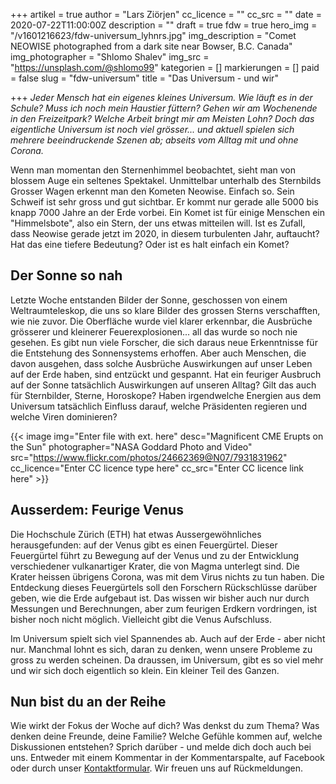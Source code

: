 +++
artikel = true
author = "Lars Ziörjen"
cc_licence = ""
cc_src = ""
date = 2020-07-22T11:00:00Z
description = ""
draft = true
fdw = true
hero_img = "/v1601216623/fdw-universum_lyhnrs.jpg"
img_description = "Comet NEOWISE photographed from a dark site near Bowser, B.C. Canada"
img_photographer = "Shlomo Shalev"
img_src = "https://unsplash.com/@shlomo99"
kategorien = []
markierungen = []
paid = false
slug = "fdw-universum"
title = "Das Universum - und wir"

+++
_Jeder Mensch hat ein eigenes kleines Universum. Wie läuft es in der Schule? Muss ich noch mein Haustier füttern? Gehen wir am Wochenende in den Freizeitpark? Welche Arbeit bringt mir am Meisten Lohn? Doch das eigentliche Universum ist noch viel grösser... und aktuell spielen sich mehrere beeindruckende Szenen ab; abseits vom Alltag mit und ohne Corona._

Wenn man momentan den Sternenhimmel beobachtet, sieht man von blossem Auge ein seltenes Spektakel. Unmittelbar unterhalb des Sternbilds Grosser Wagen erkennt man den Kometen Neowise. Einfach so. Sein Schweif ist sehr gross und gut sichtbar. Er kommt nur gerade alle 5000 bis knapp 7000 Jahre an der Erde vorbei. Ein Komet ist für einige Menschen ein "Himmelsbote", also ein Stern, der uns etwas mitteilen will. Ist es Zufall, dass Neowise gerade jetzt im 2020, in diesem turbulenten Jahr, auftaucht? Hat das eine tiefere Bedeutung? Oder ist es halt einfach ein Komet?

## Der Sonne so nah

Letzte Woche entstanden Bilder der Sonne, geschossen von einem Weltraumteleskop, die uns so klare Bilder des grossen Sterns verschafften, wie nie zuvor. Die Oberfläche wurde viel klarer erkennbar, die Ausbrüche grösserer und kleinerer Feuerexplosionen... all das wurde so noch nie gesehen. Es gibt nun viele Forscher, die sich daraus neue Erkenntnisse für die Entstehung des Sonnensystems erhoffen. Aber auch Menschen, die davon ausgehen, dass solche Ausbrüche Auswirkungen auf unser Leben auf der Erde haben, sind entzückt und gespannt. Hat ein feuriger Ausbruch auf der Sonne tatsächlich Auswirkungen auf unseren Alltag? Gilt das auch für Sternbilder, Sterne, Horoskope? Haben irgendwelche Energien aus dem Universum tatsächlich Einfluss darauf, welche Präsidenten regieren und welche Viren dominieren?

{{< image img="Enter file with ext. here" desc="Magnificent CME Erupts on the Sun" photographer="NASA Goddard Photo and Video" src="https://www.flickr.com/photos/24662369@N07/7931831962" cc_licence="Enter CC licence type here" cc_src="Enter CC licence link here" >}}

## Ausserdem: Feurige Venus

Die Hochschule Zürich (ETH) hat etwas Aussergewöhnliches herausgefunden: auf der Venus gibt es einen Feuergürtel. Dieser Feuergürtel führt zu Bewegung auf der Venus und zu der Entwicklung verschiedener vulkanartiger Krater, die von Magma unterlegt sind. Die Krater heissen übrigens Corona, was mit dem Virus nichts zu tun haben. Die Entdeckung dieses Feuergürtels soll den Forschern Rückschlüsse darüber geben, wie die Erde aufgebaut ist. Das wissen wir bisher auch nur durch Messungen und Berechnungen, aber zum feurigen Erdkern vordringen, ist bisher noch nicht möglich. Vielleicht gibt die Venus Aufschluss.

Im Universum spielt sich viel Spannendes ab. Auch auf der Erde - aber nicht nur. Manchmal lohnt es sich, daran zu denken, wenn unsere Probleme zu gross zu werden scheinen. Da draussen, im Universum, gibt es so viel mehr und wir sich doch eigentlich so klein. Ein kleiner Teil des Ganzen. ​

## Nun bist du an der Reihe

Wie wirkt der Fokus der Woche auf dich? Was denkst du zum Thema? Was denken deine Freunde, deine Familie? Welche Gefühle kommen auf, welche Diskussionen entstehen? Sprich darüber - und melde dich doch auch bei uns. Entweder mit einem Kommentar in der Kommentarspalte, auf Facebook oder durch unser [Kontaktformular](https://chinderzytig-v1.netlify.app/kontakt/). Wir freuen uns auf Rückmeldungen.